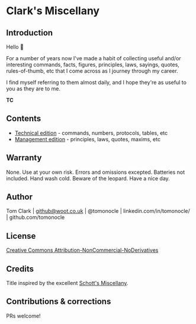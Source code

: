 # Clark's Miscellany

## Introduction
Hello 👋 

For a number of years now I've made a habit of collecting useful and/or
interesting commands, facts, figures, principles, laws, sayings, quotes,
rules-of-thumb, etc that I come across as I journey through my career.

I find myself referring to them almost daily, and I hope they're as useful to
you as they are to me.

**TC**

## Contents

- [Technical edition](technical.md) - commands, numbers, protocols, tables, etc
- [Management edition](management.md) - principles, laws, quotes, maxims, etc

## Warranty
None. Use at your own risk. Errors and omissions excepted. Batteries not
included. Hand wash cold. Beware of the leopard. Have a nice day.

## Author
Tom Clark | github@woot.co.uk | @tomonocle | linkedin.com/in/tomonocle/ | github.com/tomonocle

## License
[Creative Commons Attribution-NonCommercial-NoDerivatives](LICENSE.txt)

## Credits
Title inspired by the excellent [Schott's Miscellany](https://en.wikipedia.org/wiki/Schott%27s_Miscellany).

## Contributions & corrections
PRs welcome!
